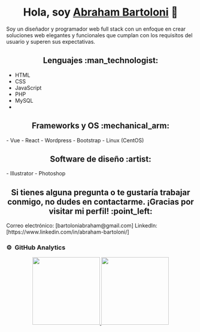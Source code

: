 <div align="center">
 <h1 align="center">Hola, soy <a href="https://www.linkedin.com/in/abraham-bartoloni/">Abraham Bartoloni</a> 👋</h1>
</div>
Soy un diseñador y programador web full stack con un enfoque en crear soluciones web elegantes y funcionales que cumplan con los requisitos del usuario y superen sus expectativas.
<br>
<div align="center"> 
 <h2 align="center">Lenguajes :man_technologist: </h2>
</div>

- HTML
- CSS
- JavaScript
- PHP
- MySQL
- 
<div align="center"> 
 <h2 align="center">Frameworks y OS :mechanical_arm: </h2>
</div>
- Vue
- React
- Wordpress
- Bootstrap
- Linux (CentOS)

<div align="center"> 
 <h2 align="center">Software de diseño 	:artist: </h2>
</div>
- Illustrator
- Photoshop

<div align="center"> 
 <h2 align="center">
Si tienes alguna pregunta o te gustaría trabajar conmigo, no dudes en contactarme. ¡Gracias por visitar mi perfil! :point_left: </h2>
</div>
Correo electrónico: [bartoloniabraham@gmail.com]
LinkedIn: [https://www.linkedin.com/in/abraham-bartoloni/]
              
              

### ⚙️ &nbsp;GitHub Analytics

<p align="center">
<a href="https://github.com/ArisGuimera">
  <img height="180em" src="https://github-readme-stats-eight-theta.vercel.app/api?username=Bartoloni00&show_icons=true&theme=algolia&include_all_commits=true&count_private=true"/>
  <img height="180em" src="https://github-readme-stats-eight-theta.vercel.app/api/top-langs/?username=Bartoloni00&layout=compact&langs_count=8&theme=algolia"/>
</a>
</p>
<!--
**Bartoloni00/Bartoloni00** is a ✨ _special_ ✨ repository because its `README.md` (this file) appears on your GitHub profile.

Here are some ideas to get you started:

- 🔭 I’m currently working on ...
- 🌱 I’m currently learning ...
- 👯 I’m looking to collaborate on ...
- 🤔 I’m looking for help with ...
- 💬 Ask me about ...
- 📫 How to reach me: ...
- 😄 Pronouns: ...
- ⚡ Fun fact: ...
-->

